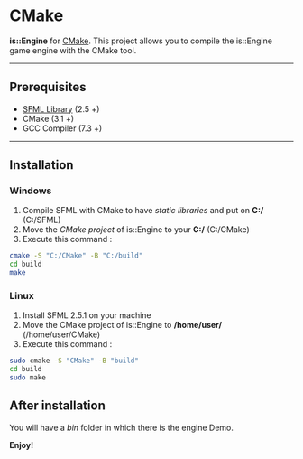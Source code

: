 # CMake
**is::Engine** for [CMake](https://cmake.org/).
This project allows you to compile the is::Engine game engine with the CMake tool.

---

## Prerequisites

- [SFML Library](https://www.sfml-dev.org/files/SFML-2.5.1-sources.zip) (2.5 +)
- CMake (3.1 +)
- GCC Compiler (7.3 +)

---

## Installation

### Windows
1. Compile SFML with CMake to have *static libraries* and put on **C:/** (C:/SFML)
2. Move the *CMake project* of is::Engine to your **C:/** (C:/CMake)
3. Execute this command :
```bash
cmake -S "C:/CMake" -B "C:/build"
cd build
make
```

### Linux
1. Install SFML 2.5.1 on your machine
2. Move the CMake project of is::Engine to **/home/user/** (/home/user/CMake)
3. Execute this command :
```bash
sudo cmake -S "CMake" -B "build"
cd build
sudo make
```

## After installation
You will have a *bin* folder in which there is the engine Demo.

**Enjoy!**